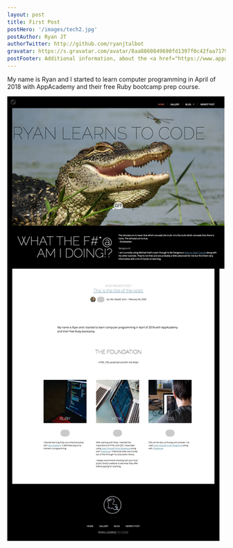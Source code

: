 ```yaml
---
layout: post
title: First Post
postHero: '/images/tech2.jpg'
postAuthor: Ryan JT
authorTwitter: http://github.com/ryanjtalbot
gravatar: https://s.gravatar.com/avatar/8aa8860849690fd1397f0c42faa71795?s=80
postFooter: Additional information, about the <a href="https://www.appacademy.io/bootcamp-prep/online?location=online" target="https://www.appacademy.io/bootcamp-prep/online?location=online">AppAcademy bootcamp prep</a>
---
```


My name is Ryan and I started to learn computer programming in April of 2018 with AppAcademy and their free Ruby bootcamp prep course. 

<img class="pull-left" src="images/feb2020.jpg" alt="site feb. 2020">